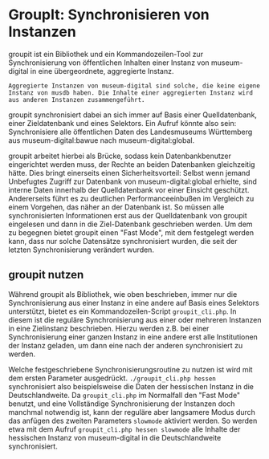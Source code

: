 # GroupIt: Synchronisieren von Instanzen

groupit ist ein Bibliothek und ein Kommandozeilen-Tool zur Synchronisierung von öffentlichen Inhalten einer Instanz von museum-digital in eine übergeordnete, aggregierte Instanz.

```admonish info
Aggregierte Instanzen von museum-digital sind solche, die keine eigene Instanz von musdb haben. Die Inhalte einer aggregierten Instanz wird aus anderen Instanzen zusammengeführt.
```

groupit synchronisiert dabei an sich immer auf Basis einer Quelldatenbank, einer Zieldatenbank und eines Selektors. Ein Aufruf könnte also sein: Synchronisiere alle öffentlichen Daten des Landesmuseums Württemberg aus museum-digital:bawue nach museum-digital:global.

groupit arbeitet hierbei als Brücke, sodass kein Datenbankbenutzer eingerichtet werden muss, der Rechte an beiden Datenbanken gleichzeitig hätte. Dies bringt einerseits einen Sicherheitsvorteil: Selbst wenn jemand Unbefugtes Zugriff zur Datenbank von museum-digital:global erhielte, sind interne Daten innerhalb der Quelldatenbank vor einer Einsicht geschützt. Andererseits führt es zu deutlichen Performanceeinbußen im Vergleich zu einem Vorgehen, das näher an der Datenbank ist. So müssen alle synchronisierten Informationen erst aus der Quelldatenbank von groupit eingelesen und dann in die Ziel-Datenbank geschrieben werden. Um dem zu begegnen bietet groupit einen "Fast Mode", mit dem festgelegt werden kann, dass nur solche Datensätze synchronisiert wurden, die seit der letzten Synchronisierung verändert wurden.

## groupit nutzen

Während groupit als Bibliothek, wie oben beschrieben, immer nur die Synchronisierung aus einer Instanz in eine andere auf Basis eines Selektors unterstützt, bietet es ein Kommandozeilen-Script `groupit_cli.php`. In diesem ist die reguläre Synchronisierung aus einer oder mehreren Instanzen in eine Zielinstanz beschrieben. Hierzu werden z.B. bei einer Synchronisierung einer ganzen Instanz in eine andere erst alle Institutionen der Instanz geladen, um dann eine nach der anderen synchronisiert zu werden.

Welche festgeschriebene Synchronisierungsroutine zu nutzen ist wird mit dem ersten Parameter ausgedrückt. `./groupit_cli.php hessen` synchronisiert also beispielsweise die Daten der hessischen Instanz in die Deutschlandweite. Da `groupit_cli.php` im Normalfall den "Fast Mode" benutzt, und eine Vollständige Synchronisierung der Instanzen doch manchmal notwendig ist, kann der reguläre aber langsamere Modus durch das anfügen des zweiten Parameters `slowmode` aktiviert werden. So werden etwa mit dem Aufruf `groupit_cli.php hessen slowmode` alle Inhalte der hessischen Instanz von museum-digital in die Deutschlandweite synchronisiert.
